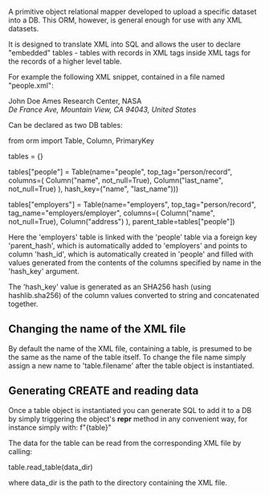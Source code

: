 A primitive object relational mapper developed to upload a specific
dataset into a DB. This ORM, however, is general enough for use with
any XML datasets. 

It is designed to translate XML into SQL and allows the user to 
declare "embedded" tables - tables with records in XML tags inside
XML tags for the records of a higher level table.

For example the following XML snippet, contained in a file named
"people.xml":

<person>
    <record>
        <name>John</name>
        <last_name>Doe</last_name>
        <employers>
            <employer>
                <name>Ames Research Center, NASA</name>
                <address>De France Ave, Mountain View, 
                    CA 94043, United States
                </address>
            </employer>
        </employers>
    </record>
</person>

Can be declared as two DB tables:

from orm import Table, Column, PrimaryKey

tables = {}

tables["people"] = Table(name="people", 
    top_tag="person/record",
    columns=(
        Column("name", not_null=True),
        Column("last_name", not_null=True)
    ),
    hash_key=("name", "last_name")))

tables["employers"] = Table(name="employers",
    top_tag="person/record",
    tag_name="employers/employer",
    columns=(
        Column("name", not_null=True),
        Column("address")
    ),
    parent_table=tables["people"])


Here the 'employers' table is linked with the 'people' table via a 
foreign key 'parent_hash', which is automatically added to 'employers'
and points to column 'hash_id', which is automatically created in
'people' and filled with values generated from the contents of the
columns specified by name in the 'hash_key' argument.

The 'hash_key' value is generated as an SHA256 hash 
(using hashlib.sha256) of the column values converted to string and 
concatenated together.


## Changing the name of the XML file

By default the name of the XML file, containing a table, is presumed
to be the same as the name of the table itself. To change the file name
simply assign a new name to 'table.filename' after the table object is
instantiated.


## Generating CREATE and reading data

Once a table object is instantiated you can generate SQL to add it to 
a DB by simply triggering the object's __repr__ method in any convenient
way, for instance simply with: f"{table}"

The data for the table can be read from the corresponding XML file by
calling:

table.read_table(data_dir)

where data_dir is the path to the directory containing the XML file.
